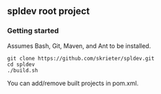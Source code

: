 ## spldev root project

### Getting started

Assumes Bash, Git, Maven, and Ant to be installed.

```
git clone https://github.com/skrieter/spldev.git
cd spldev
./build.sh
```

You can add/remove built projects in pom.xml.